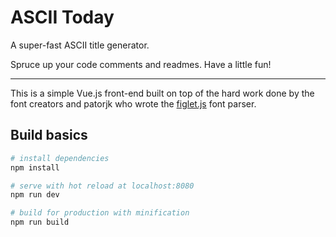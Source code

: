 # ASCII Today

A super-fast ASCII title generator.

Spruce up your code comments and readmes. Have a little fun!

---

This is a simple Vue.js front-end built on top of the hard work done by the font
creators and patorjk who wrote the [figlet.js](https://github.com/patorjk/figlet.js) font parser.

## Build basics

``` bash
# install dependencies
npm install

# serve with hot reload at localhost:8080
npm run dev

# build for production with minification
npm run build
```

